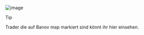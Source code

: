 ![image](https://github.com/Legenda-Gaming/Trader-auf-Banov-Map-markiert-/assets/170621683/87929fe0-67e7-44fb-a00a-bea30ed9a669)

> [!TIP]
Trader die auf Banov map markiert sind könnt ihr hier einsehen.

